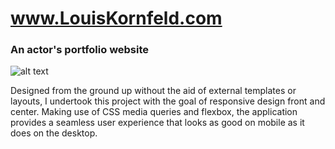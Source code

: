 # www.LouisKornfeld.com
### An actor's portfolio website

![alt text](https://media.giphy.com/media/khkUm9kGRPwtGgVe0w/giphy.gif)

Designed from the ground up without the aid of external templates or layouts, I undertook this project with the goal of responsive design front and center. Making use of CSS media queries and flexbox, the application provides a seamless user experience that looks as good on mobile as it does on the desktop.
